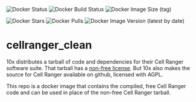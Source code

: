 ![Docker Status](https://img.shields.io/docker/status/tomkellygenetics/cellranger_clean)
![Docker Build Status](https://img.shields.io/docker/build/tomkellygenetics/cellranger_clean)
![Docker Image Size (tag)](https://img.shields.io/docker/image-size/tomkellygenetics/cellranger_clean/latest)

![Docker Stars](https://img.shields.io/docker/stars/tomkellygenetics/cellranger_clean)
![Docker Pulls](https://img.shields.io/docker/pulls/tomkellygenetics/cellranger_clean)
![Docker Image Version (latest by date)](https://img.shields.io/docker/v/tomkellygenetics/cellranger_clean)

# cellranger_clean
10x distributes a tarball of code and dependencies for their Cell Ranger software suite. That
tarball has a [non-free license](https://support.10xgenomics.com/docs/license). But 10x also
makes the source for Cell Ranger available on github, licensed with AGPL.

This repo is a docker image that contains the compiled, free Cell Ranger code and can be used
in place of the non-free Cell Ranger tarball.
